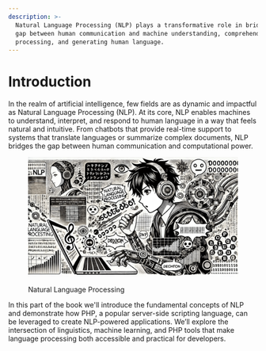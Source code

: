 ```yaml
---
description: >-
  Natural Language Processing (NLP) plays a transformative role in bridging the
  gap between human communication and machine understanding, comprehending,
  processing, and generating human language.
---
```


# Introduction

In the realm of artificial intelligence, few fields are as dynamic and impactful as Natural Language Processing (NLP). At its core, NLP enables machines to understand, interpret, and respond to human language in a way that feels natural and intuitive. From chatbots that provide real-time support to systems that translate languages or summarize complex documents, NLP bridges the gap between human communication and computational power.

<figure><img src="../.gitbook/assets/npl-introduction-min.png" alt=""><figcaption><p>Natural Language Processing</p></figcaption></figure>

In this part of the book we'll introduce the fundamental concepts of NLP and demonstrate how PHP, a popular server-side scripting language, can be leveraged to create NLP-powered applications. We’ll explore the intersection of linguistics, machine learning, and PHP tools that make language processing both accessible and practical for developers.
